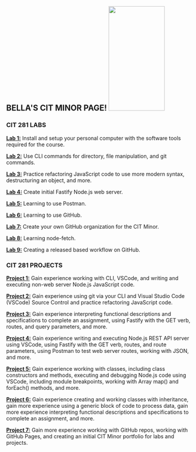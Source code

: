 ## BELLA'S CIT MINOR PAGE! <img src="https://clipart.world/wp-content/uploads/2021/04/Old-Computer-clipart-transparent.png" width="150" height="280">


### CIT 281 LABS

**[Lab 1:](https://pages.github.com/)**
Install and setup your personal computer with the software tools required for the course.

**[Lab 2:](https://pages.github.com/)**
Use CLI commands for directory, file manipulation, and git commands.


**[Lab 3:](https://pages.github.com/)**
Practice refactoring JavaScript code to use more modern syntax, destructuring an object, and more.

**[Lab 4:](https://pages.github.com/)**
Create initial Fastify Node.js web server.

**[Lab 5:](https://pages.github.com/)**
Learning to use Postman.

**[Lab 6:](https://pages.github.com/)**
Learning to use GitHub.

**[Lab 7:](https://pages.github.com/)**
Create your own GitHub organization for the CIT Minor.

**[Lab 8:](https://pages.github.com/)**
Learning node-fetch. 

**[Lab 9:](https://pages.github.com/)**
Creating a released based workflow on GitHub.


### CIT 281 PROJECTS

**[Project 1:](https://pages.github.com/)**
Gain experience working with CLI, VSCode, and writing and executing non-web server Node.js JavaScript code.

**[Project 2:](https://pages.github.com/)**
Gain experience using git via your CLI and Visual Studio Code (VSCode) Source Control and practice refactoring JavaScript code.

**[Project 3:](https://pages.github.com/)**
Gain experience interpreting functional descriptions and specifications to complete an assignment, using Fastify with the GET verb, routes, and query parameters, and more.

**[Project 4:](https://pages.github.com/)**
Gain experience writing and executing Node.js REST API server using VSCode, using Fastify with the GET verb, routes, and route parameters, using Postman to test web server routes, working with JSON, and more.

**[Project 5:](https://pages.github.com/)**
Gain experience working with classes, including class constructors and methods, executing and debugging Node.js code using VSCode, including module breakpoints, working with Array map() and forEach() methods, and more.

**[Project 6:](https://pages.github.com/)**
Gain experience creating and working classes with inheritance, gain more experience using a generic block of code to process data, gain more experience interpreting functional descriptions and specifications to complete an assignment, and more.

**[Project 7:](https://pages.github.com/)**
Gain more experience working with GitHub repos, working with GitHub Pages, and creating an initial CIT Minor portfolio for labs and projects.

